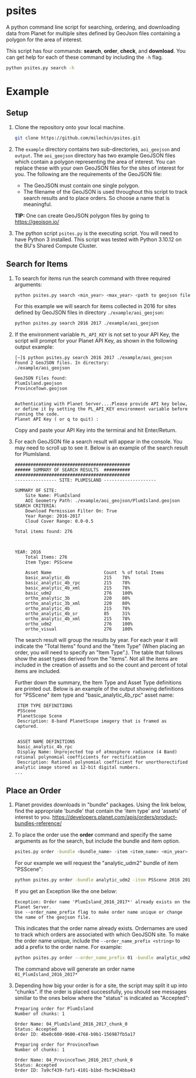 # psites
A python command line script for searching, ordering, and downloading data from Planet for multiple sites defined by GeoJson files containing a polygon for the area of interest.

This script has four commands: **search**, **order**, **check**, and **download**.  You can get help for each of these command by including the `-h` flag.

```bash
python psites.py search -h
```


# Example
## Setup
1. Clone the repository onto your local machine.
   ```bash
   git clone https://github.com/milechin/psites.git
   ```

2. The `example` directory contains two sub-directories, `aoi_geojson` and `output`.
   The `aoi_geojson` directory has two example GeoJSON files which contain a polygon representing the area of interest.  You can replace these with your own GeoJSON files for the sites of interest for you. The following are the requirements of the GeoJSON file:
   * The GeoJSON must contain one single polygon.
   * The filename of the GeoJSON is used throughout this script to track search results and to place orders.  So choose a name that is meaningful.
  
    **TIP:** One can create GeoJSON polygon files by going to https://geojson.io/
     
4. The python script `psites.py` is the executing script.  You will need to have Python 3 installed. This script was tested with Python 3.10.12 on the BU's Shared Compute Cluster.

## Search for Items
1. To search for items run the search command with three required arguments:
    ```bash
    python psites.py search <min_year> <max_year> <path to geojson files>
    ```

    For this example we will search for items collected in 2016 for sites defined by GeoJSON files in directory `./example/aoi_geojson`:
    ```bash
    python psites.py search 2016 2017 ./example/aoi_geojson
    ```
2. If the environment variable `PL_API_KEY` is not set to your API Key, the script will prompt for your Planet API Key, as shown in the following output example:
    ```console
    [~]$ python psites.py search 2016 2017 ./example/aoi_geojson
    Found 2 GeoJSON files. In directory: 
    ./example/aoi_geojson

    GeoJSON Files found:
    PlumIsland.geojson
    ProvinceTown.geojson


    Authenticating with Planet Server....Please provide API key below, or define it by setting the PL_API_KEY environment variable before running the code.
    Planet API Key ( or q to quit) :
    ```

    Copy and paste your API Key into the terminal and hit Enter/Return.

3. For each GeoJSON file a search result will appear in the console.  You may need to scroll up to see it.  Below is an example of the search result for PlumIsland.

    ```console
    ############################################
    ###### SUMMARY OF SEARCH RESULTS  ##########
    ############################################
    ---------------- SITE: PLUMISLAND --------------------

    SUMMARY OF SITE: 
	    Site Name: PlumIsland
	    AOI Geometry Path: ./example/aoi_geojson/PlumIsland.geojson 
    SEARCH CRITERIA: 
	    Download Permission Filter On: True
	    Year Range: 2016-2017
	    Cloud Cover Range: 0.0-0.5

    Total items found: 276



   YEAR: 2016
	    Total Items: 276 
	    Item Type: PSScene

	    Asset Name                    Count  % of total Items
	    basic_analytic_4b             215    78%
	    basic_analytic_4b_rpc         215    78%
	    basic_analytic_4b_xml         215    78%
	    basic_udm2                    276    100%
	    ortho_analytic_3b             220    80%
	    ortho_analytic_3b_xml         220    80%
	    ortho_analytic_4b             215    78%
	    ortho_analytic_4b_sr          85     31%
	    ortho_analytic_4b_xml         215    78%
	    ortho_udm2                    276    100%
	    ortho_visual                  276    100%
    ```
    The search result will group the results by year.  For each year it will indicate the "Total Items" found and the "Item Type" (When placing an order, you will need to specify an "Item Type".). The table that follows show the asset types derived from the "items".  Not all the items are included in the creation of assetts and so the count and percent of total items are included.  

    Further down the summary, the Item Type and Asset Type definitions are printed out.  Below is an example of the output showing definitions for "PSScene" item type and "basic_analytic_4b_rpc" asset name:
   ``` console
    ITEM TYPE DEFINITIONS
    PSScene
    PlanetScope Scene 
    Description: 8-band PlanetScope imagery that is framed as captured. 


    ASSET NAME DEFINITIONS
    basic_analytic_4b_rpc
    Display Name: Unprojected top of atmosphere radiance (4 Band) rational polynomial coefficients for rectification 
    Description: Rational polynomial coefficient for unorthorectified analytic image stored as 12-bit digital numbers.
   ...

   ```

## Place an Order
1. Planet provides downloads in "bundle" packages. Using the link below, find the appropriate 'bundle' that contain the 'item type' and 'assets' of interest to you.
https://developers.planet.com/apis/orders/product-bundles-reference/

2. To place the order use the **order** command and specify the same arguments as for the search, but include the bundle and item option.
   ```bash
   psites.py order -bundle <bundle_name> -item <item_name> <min_year> <max_year> <path to geojson files>
   ```
   
   For our example we will request the "analytic_udm2" bundle of item "PSScene":
   ```bash
   python psites.py order -bundle analytic_udm2 -item PSScene 2016 2017 ./example/aoi_geojson
   ```


   If you get an Exception like the one below:
   ```console
   Exception: Order name 'PlumIsland_2016_2017*' already exists on the Planet Server.
   Use --order_name_prefix flag to make order name unique or change the name of the geojson file.
   ```
   This indicates that the order name already exists.  Ordernames are used to track which orders are associated with which GeoJSON site.  To make the order name unique, include the `--order_name_prefix <string>` to add a prefix to the order name.  For example:
   ```bash
   python psites.py order --order_name_prefix 01 -bundle analytic_udm2 -item PSScene 2016 2017 ./example/aoi_geojson
   ```
   The command above will generate an order name `01_PlumIsland_2016_2017*`

3. Depending how big your order is for a site, the script may split it up into "chunks".  If the order is placed successfully, you should see messages similiar to the ones below where the "status" is indicated as "Accepted":
   ```console
   Preparing order for PlumIsland
   Number of chunks: 1

   Order Name: 04_PlumIsland_2016_2017_chunk_0 
   Status: Accepted 
   Order ID: 4be0c600-9600-4768-b9b1-156987fb5a17

   Preparing order for ProvinceTown
   Number of chunks: 1

   Order Name: 04_ProvinceTown_2016_2017_chunk_0 
   Status: Accepted 
   Order ID: 7a9cf439-faf1-4101-b1bd-fbc9424bba43
  ```
